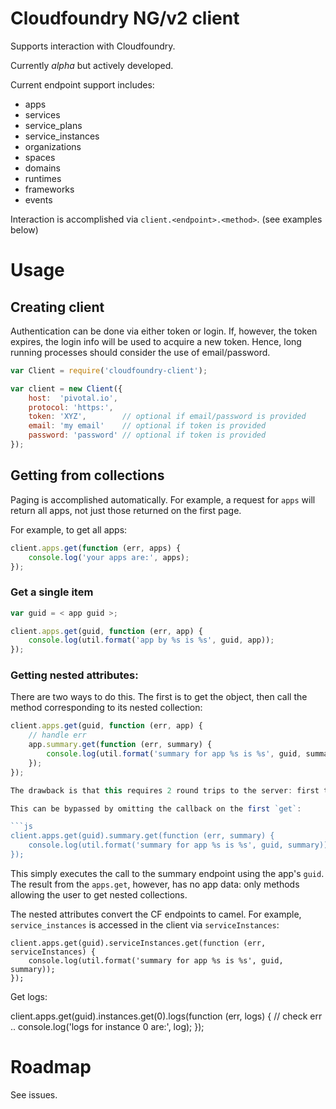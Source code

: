 # Cloudfoundry NG/v2 client

Supports interaction with Cloudfoundry.

Currently *alpha* but actively developed.

Current endpoint support includes:

* apps
* services
* service_plans
* service_instances
* organizations
* spaces
* domains
* runtimes
* frameworks
* events

Interaction is accomplished via `client.<endpoint>.<method>`. (see examples below)

# Usage

## Creating client

Authentication can be done via either token or login. If, however, the token
expires, the login info will be used to acquire a new token. Hence, long
running processes should consider the use of email/password.

```js
var Client = require('cloudfoundry-client');

var client = new Client({
    host:  'pivotal.io',
    protocol: 'https:',
    token: 'XYZ',        // optional if email/password is provided
    email: 'my email'    // optional if token is provided
    password: 'password' // optional if token is provided
});
```

## Getting from collections

Paging is accomplished automatically. For example, a request for `apps` will
return all apps, not just those returned on the first page.

For example, to get all apps:

```js
client.apps.get(function (err, apps) {
    console.log('your apps are:', apps);
});
```

### Get a single item

```js
var guid = < app guid >;

client.apps.get(guid, function (err, app) {
    console.log(util.format('app by %s is %s', guid, app));
});
```

### Getting nested attributes:

There are two ways to do this. The first is to get the object, then call the method corresponding to its nested collection:

```js
client.apps.get(guid, function (err, app) {
    // handle err
    app.summary.get(function (err, summary) {
        console.log(util.format('summary for app %s is %s', guid, summary));
    });
});

The drawback is that this requires 2 round trips to the server: first to get the app, then to get the summary via the summary endpoint.

This can be bypassed by omitting the callback on the first `get`:

```js
client.apps.get(guid).summary.get(function (err, summary) {
    console.log(util.format('summary for app %s is %s', guid, summary));
});
```

This simply executes the call to the summary endpoint using the app's `guid`. The result from the `apps.get`, however, has no app data: only methods allowing the user to get nested collections.

The nested attributes convert the CF endpoints to camel. For example, `service_instances` is accessed in the client via `serviceInstances`:

```
client.apps.get(guid).serviceInstances.get(function (err, serviceInstances) {
    console.log(util.format('summary for app %s is %s', guid, summary));
});
```

Get logs:

client.apps.get(guid).instances.get(0).logs(function (err, logs) {
    // check err ..
    console.log('logs for instance 0 are:', log);
});

# Roadmap

See issues.
